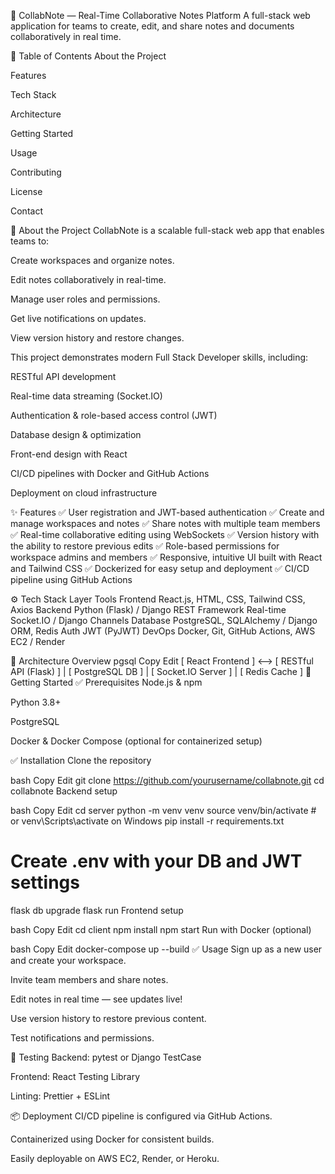 📓 CollabNote — Real-Time Collaborative Notes Platform
A full-stack web application for teams to create, edit, and share notes and documents collaboratively in real time.

🚀 Table of Contents
About the Project

Features

Tech Stack

Architecture

Getting Started

Usage

Contributing

License

Contact

📌 About the Project
CollabNote is a scalable full-stack web app that enables teams to:

Create workspaces and organize notes.

Edit notes collaboratively in real-time.

Manage user roles and permissions.

Get live notifications on updates.

View version history and restore changes.

This project demonstrates modern Full Stack Developer skills, including:

RESTful API development

Real-time data streaming (Socket.IO)

Authentication & role-based access control (JWT)

Database design & optimization

Front-end design with React

CI/CD pipelines with Docker and GitHub Actions

Deployment on cloud infrastructure

✨ Features
✅ User registration and JWT-based authentication
✅ Create and manage workspaces and notes
✅ Share notes with multiple team members
✅ Real-time collaborative editing using WebSockets
✅ Version history with the ability to restore previous edits
✅ Role-based permissions for workspace admins and members
✅ Responsive, intuitive UI built with React and Tailwind CSS
✅ Dockerized for easy setup and deployment
✅ CI/CD pipeline using GitHub Actions

⚙️ Tech Stack
Layer	Tools
Frontend	React.js, HTML, CSS, Tailwind CSS, Axios
Backend	Python (Flask) / Django REST Framework
Real-time	Socket.IO / Django Channels
Database	PostgreSQL, SQLAlchemy / Django ORM, Redis
Auth	JWT (PyJWT)
DevOps	Docker, Git, GitHub Actions, AWS EC2 / Render

📐 Architecture Overview
pgsql
Copy
Edit
[ React Frontend ] <--> [ RESTful API (Flask) ]
                             |
                      [ PostgreSQL DB ]
                             |
                      [ Socket.IO Server ]
                             |
                        [ Redis Cache ]
🚀 Getting Started
✅ Prerequisites
Node.js & npm

Python 3.8+

PostgreSQL

Docker & Docker Compose (optional for containerized setup)

✅ Installation
Clone the repository

bash
Copy
Edit
git clone https://github.com/yourusername/collabnote.git
cd collabnote
Backend setup

bash
Copy
Edit
cd server
python -m venv venv
source venv/bin/activate   # or venv\Scripts\activate on Windows
pip install -r requirements.txt

# Create .env with your DB and JWT settings
flask db upgrade
flask run
Frontend setup

bash
Copy
Edit
cd client
npm install
npm start
Run with Docker (optional)

bash
Copy
Edit
docker-compose up --build
✅ Usage
Sign up as a new user and create your workspace.

Invite team members and share notes.

Edit notes in real time — see updates live!

Use version history to restore previous content.

Test notifications and permissions.

🧪 Testing
Backend: pytest or Django TestCase

Frontend: React Testing Library

Linting: Prettier + ESLint

📦 Deployment
CI/CD pipeline is configured via GitHub Actions.

Containerized using Docker for consistent builds.

Easily deployable on AWS EC2, Render, or Heroku.
